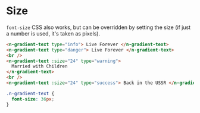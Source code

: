 # Size

`font-size` CSS also works, but can be overridden by setting the size (if just a number is used, it's taken as pixels).

```html
<n-gradient-text type="info"> Live Forever </n-gradient-text>
<n-gradient-text type="danger"> Live Forever </n-gradient-text>
<br />
<n-gradient-text :size="24" type="warning">
  Married with Children
</n-gradient-text>
<br />
<n-gradient-text :size="24" type="success"> Back in the USSR </n-gradient-text>
```

```css
.n-gradient-text {
  font-size: 36px;
}
```
